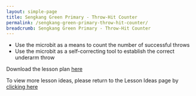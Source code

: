 ```yaml
---
layout: simple-page
title: Sengkang Green Primary - Throw-Hit Counter
permalink: /sengkang-green-primary-throw-hit-counter/
breadcrumb: Sengkang Green Primary - Throw-Hit Counter
---
```


*	Use the microbit as a means to count the number of successful throws
*	Use the microbit as a self-correcting tool to establish the correct underarm throw


Download the lesson plan [here](/files/lesson-plans/primary-schools/physical-education/sengkang-green-primary-throw-hit-counter.docx)

To view more lesson ideas, please return to the Lesson Ideas page by [clicking here](/in-schools/digital-maker/lesson-ideas-primary/)

